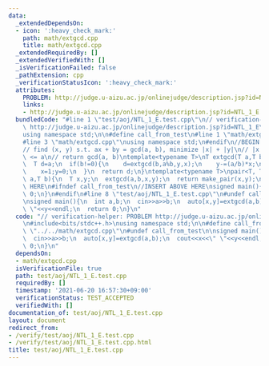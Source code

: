 ```yaml
---
data:
  _extendedDependsOn:
  - icon: ':heavy_check_mark:'
    path: math/extgcd.cpp
    title: math/extgcd.cpp
  _extendedRequiredBy: []
  _extendedVerifiedWith: []
  _isVerificationFailed: false
  _pathExtension: cpp
  _verificationStatusIcon: ':heavy_check_mark:'
  attributes:
    PROBLEM: http://judge.u-aizu.ac.jp/onlinejudge/description.jsp?id=NTL_1_E
    links:
    - http://judge.u-aizu.ac.jp/onlinejudge/description.jsp?id=NTL_1_E
  bundledCode: "#line 1 \"test/aoj/NTL_1_E.test.cpp\"\n// verification-helper: PROBLEM\
    \ http://judge.u-aizu.ac.jp/onlinejudge/description.jsp?id=NTL_1_E\n\n#include<bits/stdc++.h>\n\
    using namespace std;\n\n#define call_from_test\n#line 1 \"math/extgcd.cpp\"\n\n\
    #line 3 \"math/extgcd.cpp\"\nusing namespace std;\n#endif\n//BEGIN CUT HERE\n\
    // find (x, y) s.t. ax + by = gcd(a, b), minimize |x| + |y|\n// |x| <= b, |y|\
    \ <= a\n// return gcd(a, b)\ntemplate<typename T>\nT extgcd(T a,T b,T& x,T& y){\n\
    \  T d=a;\n  if(b!=0){\n    d=extgcd(b,a%b,y,x);\n    y-=(a/b)*x;\n  }else{\n\
    \    x=1;y=0;\n  }\n  return d;\n}\ntemplate<typename T>\npair<T, T> extgcd(T\
    \ a,T b){\n  T x,y;\n  extgcd(a,b,x,y);\n  return make_pair(x,y);\n}\n//END CUT\
    \ HERE\n#ifndef call_from_test\n//INSERT ABOVE HERE\nsigned main(){\n  return\
    \ 0;\n}\n#endif\n#line 8 \"test/aoj/NTL_1_E.test.cpp\"\n#undef call_from_test\n\
    \nsigned main(){\n  int a,b;\n  cin>>a>>b;\n  auto[x,y]=extgcd(a,b);\n  cout<<x<<\"\
    \ \"<<y<<endl;\n  return 0;\n}\n"
  code: "// verification-helper: PROBLEM http://judge.u-aizu.ac.jp/onlinejudge/description.jsp?id=NTL_1_E\n\
    \n#include<bits/stdc++.h>\nusing namespace std;\n\n#define call_from_test\n#include\
    \ \"../../math/extgcd.cpp\"\n#undef call_from_test\n\nsigned main(){\n  int a,b;\n\
    \  cin>>a>>b;\n  auto[x,y]=extgcd(a,b);\n  cout<<x<<\" \"<<y<<endl;\n  return\
    \ 0;\n}\n"
  dependsOn:
  - math/extgcd.cpp
  isVerificationFile: true
  path: test/aoj/NTL_1_E.test.cpp
  requiredBy: []
  timestamp: '2021-06-20 16:57:30+09:00'
  verificationStatus: TEST_ACCEPTED
  verifiedWith: []
documentation_of: test/aoj/NTL_1_E.test.cpp
layout: document
redirect_from:
- /verify/test/aoj/NTL_1_E.test.cpp
- /verify/test/aoj/NTL_1_E.test.cpp.html
title: test/aoj/NTL_1_E.test.cpp
---
```

